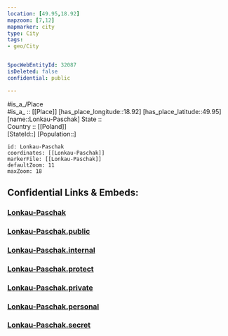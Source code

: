 ```yaml
---
location: [49.95,18.92] 
mapzoom: [7,12] 
mapmarker: city 
type: City
tags:
- geo/City


SpocWebEntityId: 32087
isDeleted: false
confidential: public

---
```

#is_a_/Place  
#is_a_ :: [[Place]] 
[has_place_longitude::18.92] 
[has_place_latitude::49.95] 
[name::Lonkau-Paschak] 
State ::  
Country :: [[Poland]]  
[StateId::] 
[Population::] 



```leaflet
id: Lonkau-Paschak
coordinates: [[Lonkau-Paschak]] 
markerFile: [[Lonkau-Paschak]] 
defaultZoom: 11 
maxZoom: 18
```


## Confidential Links & Embeds: 

### [Lonkau-Paschak](/_Standards/Earth/Continent/Europe/Europe~East/Poland/Provinces~Poland/Silesian/City/Lonkau-Paschak.md) 

### [Lonkau-Paschak.public](/_public/Earth/Continent/Europe/Europe~East/Poland/Provinces~Poland/Silesian/City/Lonkau-Paschak.public.md) 

### [Lonkau-Paschak.internal](/_internal/Earth/Continent/Europe/Europe~East/Poland/Provinces~Poland/Silesian/City/Lonkau-Paschak.internal.md) 

### [Lonkau-Paschak.protect](/_protect/Earth/Continent/Europe/Europe~East/Poland/Provinces~Poland/Silesian/City/Lonkau-Paschak.protect.md) 

### [Lonkau-Paschak.private](/_private/Earth/Continent/Europe/Europe~East/Poland/Provinces~Poland/Silesian/City/Lonkau-Paschak.private.md) 

### [Lonkau-Paschak.personal](/_personal/Earth/Continent/Europe/Europe~East/Poland/Provinces~Poland/Silesian/City/Lonkau-Paschak.personal.md) 

### [Lonkau-Paschak.secret](/_secret/Earth/Continent/Europe/Europe~East/Poland/Provinces~Poland/Silesian/City/Lonkau-Paschak.secret.md)

